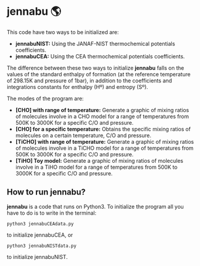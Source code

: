 # jennabu :earth_americas: 

This code have two ways to be initialized are:

- **jennabuNIST:** Using the JANAF-NIST thermochemical potentials coefficients.
- **jennabuCEA:** Using the CEA thermochemical potentials coefficients. 

The difference between these two ways to initialize **jennabu** falls on the values of the standard enthalpy of formation (at the reference temperature of 298.15K and pressure of 1bar), in addition to the coefficients and integrations constants for enthalpy (Hº) and entropy (Sº).

The modes of the program are:

- **[CHO] with range of temperature:** Generate a graphic of mixing ratios of molecules involve in a CHO model for a range of temperatures from 500K to 3000K for a specific C/O and pressure.
- **[CHO] for a specific temperature:** Obtains the specific mixing ratios of molecules on a certain temperature, C/O and pressure.
- **[TiCHO] with range of temperature:** Generate a graphic of mixing ratios of molecules involve in a TiCHO model for a range of temperatures from 500K to 3000K for a specific C/O and pressure.
- **[TiHO] Toy model:** Generate a graphic of mixing ratios of molecules involve in a TiHO model for a range of temperatures from 500K to 3000K for a specific C/O and pressure.

## How to run jennabu?

**jennabu** is a code that runs on Python3. To initialize the program all you have to do is to write in the terminal:
```
python3 jennabuCEAdata.py
```
to initialize jennabuCEA, or 
```
python3 jennabuNISTdata.py
```
to initialize jennabuNIST.
